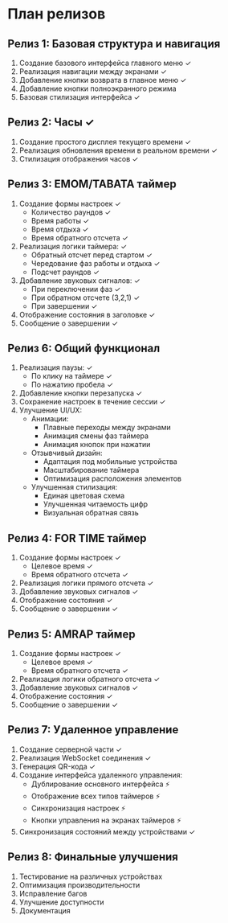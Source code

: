 # План релизов

## Релиз 1: Базовая структура и навигация
1. Создание базового интерфейса главного меню ✓
2. Реализация навигации между экранами ✓
3. Добавление кнопки возврата в главное меню ✓
4. Добавление кнопки полноэкранного режима
5. Базовая стилизация интерфейса ✓

## Релиз 2: Часы ✓
1. Создание простого дисплея текущего времени ✓
2. Реализация обновления времени в реальном времени ✓
3. Стилизация отображения часов ✓

## Релиз 3: EMOM/TABATA таймер
1. Создание формы настроек ✓
   - Количество раундов ✓
   - Время работы ✓
   - Время отдыха ✓
   - Время обратного отсчета ✓
2. Реализация логики таймера: ✓
   - Обратный отсчет перед стартом ✓
   - Чередование фаз работы и отдыха ✓
   - Подсчет раундов ✓
3. Добавление звуковых сигналов: ✓
   - При переключении фаз ✓
   - При обратном отсчете (3,2,1) ✓
   - При завершении ✓
4. Отображение состояния в заголовке ✓
5. Сообщение о завершении ✓

## Релиз 6: Общий функционал
1. Реализация паузы: ✓
   - По клику на таймере ✓
   - По нажатию пробела ✓
2. Добавление кнопки перезапуска ✓
3. Сохранение настроек в течение сессии ✓
4. Улучшение UI/UX:
   - Анимации:
     - Плавные переходы между экранами
     - Анимация смены фаз таймера
     - Анимация кнопок при нажатии
   - Отзывчивый дизайн:
     - Адаптация под мобильные устройства
     - Масштабирование таймера
     - Оптимизация расположения элементов
   - Улучшенная стилизация:
     - Единая цветовая схема
     - Улучшенная читаемость цифр
     - Визуальная обратная связь

## Релиз 4: FOR TIME таймер
1. Создание формы настроек ✓
   - Целевое время ✓
   - Время обратного отсчета ✓
2. Реализация логики прямого отсчета ✓
3. Добавление звуковых сигналов ✓
4. Отображение состояния ✓
5. Сообщение о завершении ✓

## Релиз 5: AMRAP таймер
1. Создание формы настроек ✓
   - Целевое время ✓
   - Время обратного отсчета ✓
2. Реализация логики обратного отсчета ✓
3. Добавление звуковых сигналов ✓
4. Отображение состояния ✓
5. Сообщение о завершении ✓

## Релиз 7: Удаленное управление
1. Создание серверной части ✓
2. Реализация WebSocket соединения ✓
3. Генерация QR-кода ✓
4. Создание интерфейса удаленного управления:
   - Дублирование основного интерфейса ⚡
   - Отображение всех типов таймеров ⚡
   - Синхронизация настроек ⚡
   - Кнопки управления на экранах таймеров ⚡
5. Синхронизация состояний между устройствами ✓

## Релиз 8: Финальные улучшения
1. Тестирование на различных устройствах
2. Оптимизация производительности
3. Исправление багов
4. Улучшение доступности
5. Документация